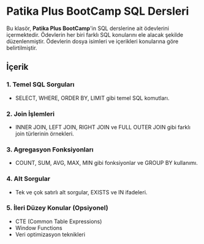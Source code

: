 # Patika Plus BootCamp SQL Dersleri 

Bu klasör, **Patika Plus BootCamp**'in SQL derslerine ait ödevlerini içermektedir. Ödevlerin her biri farklı SQL konularını ele alacak şekilde düzenlenmiştir. Ödevlerin dosya isimleri ve içerikleri konularına göre belirtilmiştir.

## İçerik

### 1. Temel SQL Sorguları
- SELECT, WHERE, ORDER BY, LIMIT gibi temel SQL komutları.

### 2. Join İşlemleri
- INNER JOIN, LEFT JOIN, RIGHT JOIN ve FULL OUTER JOIN gibi farklı join türlerinin örnekleri.

### 3. Agregasyon Fonksiyonları
- COUNT, SUM, AVG, MAX, MIN gibi fonksiyonlar ve GROUP BY kullanımı.

### 4. Alt Sorgular
- Tek ve çok satırlı alt sorgular, EXISTS ve IN ifadeleri.

### 5. İleri Düzey Konular (Opsiyonel)
- CTE (Common Table Expressions)
- Window Functions
- Veri optimizasyon teknikleri
